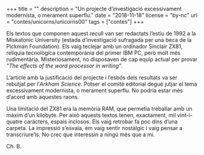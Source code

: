 +++
title = ""
description = "Un projecte d’investigació excessivament modernista, o merament superflu."
date = "2018-11-18"
license = "by-nc"
url = "contes/unicorns/unicorns00"
tags = ["contes"]
+++

Els textos que componen aquest recull van ser redactats l’estiu de 1992 a la Miskatonic University (estada d’investigació sufragada per una beca de la Pickman Foundation). Els vaig teclejar amb un ordinador Sinclair ZX81, relíquia tecnològica contemporània del primer IBM PC, però molt més rudimentària. Misteriosament, no disposaven de cap equip actual per provar *“The effects of the word processor in writing”*.

L’article amb la justificació del projecte i l’esbós dels resultats va ser rebutjat per l’*Arkham Science*. Potser el comitè editorial degué jutjar el tema excessivament modernista, o merament superflu. No podria estar més d’acord amb aquestes raons.

Una limitació del ZX81 era la memòria RAM, que permetia treballar amb un màxim d’un kilobyte. Per això aquests textos tenen, exactament, mil vint-i-quatre caràcters, espais inclosos. Els vaig retrobar fa poc dins d’una carpeta. La impressió s’esvaïa, em vaig sentir nostàlgic i vaig pensar a transcriure’ls. No crec que interessin a ningú més que a mi.

Ch. B.
